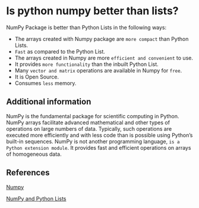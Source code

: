 # Is python numpy better than lists?

NumPy Package is better than Python Lists in the following ways:

- The arrays created with Numpy package are `more compact` than Python Lists.
- `Fast` as compared to the Python List.
- The arrays created in Numpy are more `efficient and convenient` to use.
- It provides `more functionality` than the inbuilt Python List.
- Many `vector and matrix` operations are available in Numpy for `free`.
- It is Open Source.
- Consumes `less` memory.

## Additional information

NumPy is the fundamental package for scientific computing in Python. NumPy arrays facilitate advanced mathematical and other types of operations on large numbers of data. Typically, such operations are executed more efficiently and with less code than is possible using Python’s built-in sequences. NumPy is not another programming language, `is a Python extension module`. It provides fast and efficient operations on arrays of homogeneous data.

## References

[Numpy](https://www.geeksforgeeks.org/python-lists-vs-numpy-arrays/)

[NumPy and Python Lists](https://blog.smartcodehub.com/why-is-numpy-better-than-python-lists/)
